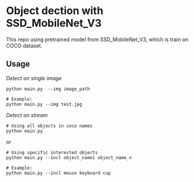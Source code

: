 # Object dection with SSD_MobileNet_V3

This repo using pretrained model from SSD_MobileNet_V3, which is train on COCO dataset.


## Usage

_Detect on single image_
```
python main.py  --img image_path

# Example:
python main.py --img test.jpg
```

_Detect on stream_

```
# Using all objects in coco names
python main.py
```
or 
```
# Using specific interested objects
python main.py --incl object_name1 object_name_n

# Example:
python main.py --incl mouse keyboard cup
```

